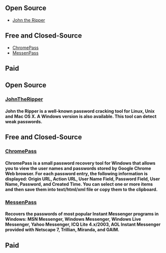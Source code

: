 ## Open Source
* [John the Ripper](#JohnTheRipper)
## Free and Closed-Source
* [ChromePass](#ChromePass)
* [MessenPass](#MessenPass)
## Paid
## Open Source
### [JohnTheRipper](http://www.openwall.com/john/)
#### John the Ripper is a well-known password cracking tool for Linux, Unix and Mac OS X. A Windows version is also available. This tool can detect weak passwords.
## Free and Closed-Source
### [ChromePass](http://www.nirsoft.net/toolsdownload/chromepass.zip)
#### ChromePass is a small password recovery tool for Windows that allows you to view the user names and passwords stored by Google Chrome Web browser. For each password entry, the following information is displayed: Origin URL, Action URL, User Name Field, Password Field, User Name, Password, and Created Time. You can select one or more items and then save them into text/html/xml file or copy them to the clipboard.
### [MessenPass](http://www.nirsoft.net/utils/mspass.html)
#### Recovers the passwords of most popular Instant Messenger programs in Windows: MSN Messenger, Windows Messenger, Windows Live Messenger, Yahoo Messenger, ICQ Lite 4.x/2003, AOL Instant Messenger provided with Netscape 7, Trillian, Miranda, and GAIM.
## Paid
